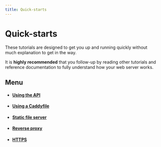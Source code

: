 ```yaml
---
title: Quick-starts
---
```


# Quick-starts

These tutorials are designed to get you up and running quickly without much explanation to get in the way.

It is **highly recommended** that you follow-up by reading other tutorials and reference documentation to fully understand how your web server works.


## Menu

- #### [Using the API](/docs/quick-starts/api)
- #### [Using a Caddyfile](/docs/quick-starts/caddyfile)
- #### [Static file server](/docs/quick-starts/static-files)
- #### [Reverse proxy](/docs/quick-starts/reverse-proxy)
- #### [HTTPS](/docs/quick-starts/https)

